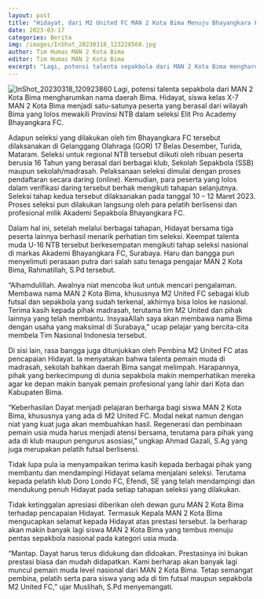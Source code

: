 ```yaml
---
layout: post
title: "Hidayat, dari M2 United FC MAN 2 Kota Bima Menuju Bhayangkara FC, Surabaya"
date: 2023-03-17
categories: Berita
img: /images/InShot_20230318_123228560.jpg
author: Tim Humas MAN 2 Kota Bima
editor: Tim Humas MAN 2 Kota Bima
excerpt: "Lagi, potensi talenta sepakbola dari MAN 2 Kota Bima mengharumkan nama daerah Bima. Hidayat, siswa kelas X-7 MAN 2 Kota Bima menjadi satu-satunya peserta yang berasal dari wilayah Bima yang lolos mewakili Provinsi NTB dalam seleksi Elit Pro Academy Bhayangkara FC."
---
```


![InShot_20230318_120923860](https://user-images.githubusercontent.com/124013543/226084495-5ac7aa4a-58ee-4dfd-8edb-8b5fa13641f0.jpg)
Lagi, potensi talenta sepakbola dari MAN 2 Kota Bima mengharumkan nama daerah Bima. Hidayat, siswa kelas X-7 MAN 2 Kota Bima menjadi satu-satunya peserta yang berasal dari wilayah Bima yang lolos mewakili Provinsi NTB dalam seleksi Elit Pro Academy Bhayangkara FC.

Adapun seleksi yang dilakukan oleh tim Bhayangkara FC tersebut dilaksanakan di Gelanggang Olahraga (GOR) 17 Belas Desember, Turida, Mataram. Seleksi untuk regional NTB tersebut diikuti oleh ribuan peserta berusia 16 Tahun yang berasal dari berbagai klub, Sekolah Sepakbola (SSB) maupun sekolah/madrasah.
Pelaksanaan seleksi dimulai dengan proses pendaftaran secara daring (online). Kemudian, para peserta yang lolos dalam verifikasi daring tersebut berhak mengikuti tahapan selanjutnya. Seleksi tahap kedua tersebut dilaksanakan pada tanggal 10 – 12 Maret 2023. Proses seleksi pun dilakukan langsung oleh para pelatih berlisensi dan profesional milik Akademi Sepakbola Bhayangkara FC.

Dalam hal ini, setelah melalui berbagai tahapan, Hidayat bersama tiga peserta lainnya berhasil menarik perhatian tim seleksi. Keempat talenta muda U-16 NTB tersebut berkesempatan mengikuti tahap seleksi nasional di markas Akademi Bhayangkara FC, Surabaya. Haru dan bangga pun menyelimuti perasaan putra dari salah satu tenaga pengajar MAN 2 Kota Bima, Rahmatillah, S.Pd tersebut.

“Alhamdulillah. Awalnya niat mencoba ikut untuk mencari pengalaman. Membawa nama MAN 2 Kota Bima, khususnya M2 United FC sebagai klub futsal dan sepakbola yang sudah terkenal, akhirnya bisa lolos ke nasional. Terima kasih kepada pihak madrasah, terutama tim M2 United dan pihak lainnya yang telah membantu. InsyaaAllah saya akan membawa nama Bima dengan usaha yang maksimal di Surabaya,” ucap pelajar yang bercita-cita membela Tim Nasional Indonesia tersebut.

Di sisi lain, rasa bangga juga ditunjukkan oleh Pembina M2 United FC atas pencapaian Hidayat. Ia menyatakan bahwa talenta pemain muda di madrasah, sekolah bahkan daerah Bima sangat melimpah. Harapannya, pihak yang berkecimpung di dunia sepakbola makin memperhatikan mereka agar ke depan makin banyak pemain profesional yang lahir dari Kota dan Kabupaten Bima.

“Keberhasilan Dayat menjadi pelajaran berharga bagi siswa MAN 2 Kota Bima, khususnya yang ada di M2 United FC. Modal nekat namun dengan niat yang kuat juga akan membuahkan hasil. Regenerasi dan pembinaan pemain usia muda harus menjadi atensi bersama, terutama para pihak yang ada di klub maupun pengurus asosiasi,” ungkap Ahmad Gazali, S.Ag yang juga merupakan pelatih futsal berlisensi.

Tidak lupa pula ia menyampaikan terima kasih kepada berbagai pihak yang membantu dan mendampingi Hidayat selama menjalani seleksi. Terutama kepada pelatih klub Doro Londo FC, Efendi, SE yang telah mendampingi dan mendukung penuh Hidayat pada setiap tahapan seleksi yang dilakukan.

Tidak ketinggalan apresiasi diberikan oleh dewan guru MAN 2 Kota Bima terhadap pencapaian Hidayat. Termasuk Kepala MAN 2 Kota Bima mengucapkan selamat kepada Hidayat atas prestasi tersebut. Ia berharap akan makin banyak lagi siswa MAN 2 Kota Bima yang tembus menuju pentas sepakbola nasional pada kategori usia muda.

“Mantap. Dayat harus terus didukung dan didoakan. Prestasinya ini bukan prestasi biasa dan mudah didapatkan. Kami berharap akan banyak lagi muncul pemain muda level nasional dari MAN 2 Kota Bima. Tetap semangat pembina, pelatih serta para siswa yang ada di tim futsal maupun sepakbola M2 United FC,” ujar Muslihah, S.Pd menyemangati.
